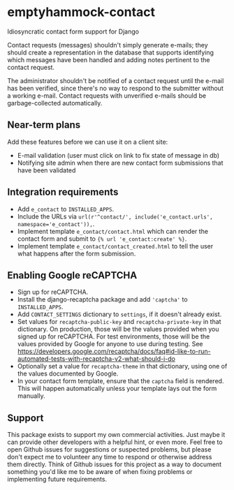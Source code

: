 # emptyhammock-contact

Idiosyncratic contact form support for Django

Contact requests (messages) shouldn't simply generate e-mails; they should create
a representation in the database that supports identifying which messages
have been handled and adding notes pertinent to the contact request.

The administrator shouldn't be notified of a contact request until the e-mail has
been verified, since there's no way to respond to the submitter without a
working e-mail.  Contact requests with unverified e-mails should be
garbage-collected automatically.

## Near-term plans

Add these features before we can use it on a client site:

* E-mail validation (user must click on link to fix state of message in db)
* Notifying site admin when there are new contact form submissions that have
  been validated

## Integration requirements

* Add `e_contact` to `INSTALLED_APPS`.
* Include the URLs via `url(r'^contact/', include('e_contact.urls', namespace='e_contact')),`.
* Implement template `e_contact/contact.html` which can render the
  contact form and submit to `{% url 'e_contact:create' %}`.
* Implement template `e_contact/contact_created.html` to tell the user
  what happens after the form submission.

## Enabling Google reCAPTCHA

* Sign up for reCAPTCHA.
* Install the django-recaptcha package and add `'captcha'` to `INSTALLED_APPS`.
* Add `CONTACT_SETTINGS` dictionary to `settings`, if it doesn't already exist.
* Set values for `recaptcha-public-key` and `recaptcha-private-key` in that
  dictionary.  On production, those will be the values provided when you signed
  up for reCAPTCHA.  For test environments, those will be the values provided
  by Google for anyone to use during testing.  See
  https://developers.google.com/recaptcha/docs/faq#id-like-to-run-automated-tests-with-recaptcha-v2-what-should-i-do
* Optionally set a value for `recaptcha-theme` in that dictionary, using one of
  the values documented by Google.
* In your contact form template, ensure that the `captcha` field is rendered.
  This will happen automatically unless your template lays out the form
  manually.

## Support

This package exists to support my own commercial activities.  Just maybe it can
provide other developers with a helpful hint, or even more.  Feel free to open
Github issues for suggestions or suspected problems, but please don't expect me
to volunteer any time to respond or otherwise address them directly.  Think of
Github issues for this project as a way to document something you'd like me to
be aware of when fixing problems or implementing future requirements.
